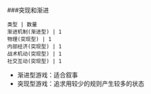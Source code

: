 ###突现和渐进
```table:pie
类型 | 数量
渐进机制(渐进型) | 1
物理(突现型) | 1
内部经济(突现型) | 1
战术机动(突现型) | 1
社交互动(突现型) | 1
```

- 渐进型游戏：适合叙事
- 突现型游戏：追求用较少的规则产生较多的状态